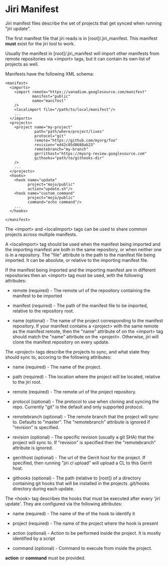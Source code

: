 # Jiri Manifest

Jiri manifest files describe the set of projects that get synced when running "jiri update".

The first manifest file that jiri reads is in [root]/.jiri\_manifest.  This manifest **must** exist for the jiri tool to work.

Usually the manifest in [root]/.jiri\_manifest will import other manifests from remote repositories via &lt;import> tags, but it can contain its own list of projects as well.

Manifests have the following XML schema:
```
<manifest>
  <imports>
    <import remote="https://vanadium.googlesource.com/manifest"
            manifest="public"
            name="manifest"
    />
    <localimport file="/path/to/local/manifest"/>
    ...
  </imports>
  <projects>
    <project name="my-project"
             path="path/where/project/lives"
             protocol="git"
             remote="https://github.com/myorg/foo"
             revision="ed42c05d8688ab23"
             remotebranch="my-branch"
             gerrithost="https://myorg-review.googlesource.com"
             githooks="path/to/githooks-dir"
    />
    ...
  </projects>
  <hooks>
    <hook name="update"
          project="mojo/public"
          action="update.sh"/>
    <hook name="custom_command"
          project="mojo/public"
          command="echo command"/>
    ...
  </hooks>

</manifest>
```
The &lt;import> and &lt;localimport> tags can be used to share common projects across multiple manifests.

A &lt;localimport> tag should be used when the manifest being imported and the importing manifest are both in the same repository, or when neither one is in a repository.  The "file" attribute is the path to the
manifest file being imported.  It can be absolute, or relative to the importing manifest file.

If the manifest being imported and the importing manifest are in different repositories then an &lt;import> tag must be used, with the following attributes:

* remote (required) - The remote url of the repository containing the manifest to be imported

* manifest (required) - The path of the manifest file to be imported, relative to the repository root.

* name (optional) - The name of the project corresponding to the manifest repository.  If your manifest contains a &lt;project> with the same remote as the manifest remote, then the "name" attribute of on the
&lt;import> tag should match the "name" attribute on the &lt;project>.  Otherwise, jiri will clone the manifest repository on every update.

The &lt;project> tags describe the projects to sync, and what state they should sync to, accoring to the following attributes:

* name (required) - The name of the project.

* path (required) - The location where the project will be located, relative to the jiri root.

* remote (required) - The remote url of the project repository.

* protocol (optional) - The protocol to use when cloning and syncing the repo. Currently "git" is the default and only supported protocol.

* remotebranch (optional) - The remote branch that the project will sync to. Defaults to "master".  The "remotebranch" attribute is ignored if "revision" is specified.

* revision (optional) - The specific revision (usually a git SHA) that the project will sync to.  If "revision" is  specified then the "remotebranch" attribute is ignored.

* gerrithost (optional) - The url of the Gerrit host for the project.  If specified, then running "jiri cl upload" will upload a CL to this Gerrit host.

* githooks (optional) - The path (relative to [root]) of a directory containing git hooks that will be installed in the projects .git/hooks directory during each update.

The &lt;hook> tag describes the hooks that must be executed after every 'jiri update'. They are configured via the following attributes:

* name (required) - The name of the of the hook to identify it

* project (required) - The name of the project where the hook is present

* action (optional) - Action to be performed inside the project. It is mostly identified by a script

* command (optional) - Command to execute from inside the project.

**action** or **command** must be provided.
